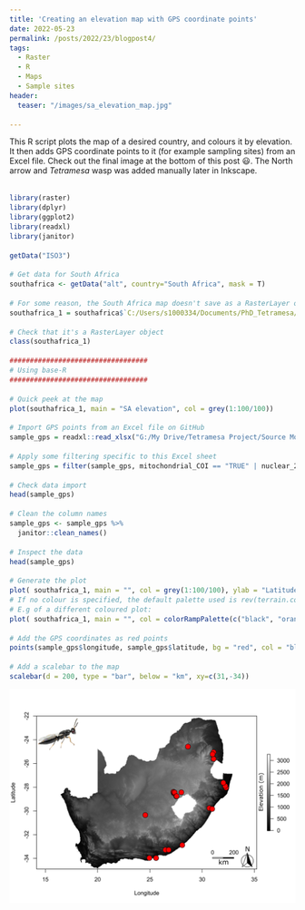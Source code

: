 ```yaml
---
title: 'Creating an elevation map with GPS coordinate points'
date: 2022-05-23
permalink: /posts/2022/23/blogpost4/
tags:
  - Raster
  - R
  - Maps
  - Sample sites
header:
  teaser: "/images/sa_elevation_map.jpg"
  
---
```


This R script plots the map of a desired country, and colours it by elevation. It then adds GPS coordinate points to it (for example sampling sites) from an Excel file. Check out the final image at the bottom of this post 😃. The North arrow and *Tetramesa* wasp was added manually later in Inkscape.

```r

library(raster)
library(dplyr)
library(ggplot2)
library(readxl)
library(janitor)

getData("ISO3")

# Get data for South Africa
southafrica <- getData("alt", country="South Africa", mask = T)

# For some reason, the South Africa map doesn't save as a RasterLayer object, so run the equivalent of this line, changing the filepath appropriately to access the _msk_alt.grd file generated
southafrica_1 = southafrica$`C:/Users/s1000334/Documents/PhD_Tetramesa/R Scripts/map_plotting/ZAF1_msk_alt.grd`

# Check that it's a RasterLayer object
class(southafrica_1)

##################################
# Using base-R
##################################

# Quick peek at the map
plot(southafrica_1, main = "SA elevation", col = grey(1:100/100))

# Import GPS points from an Excel file on GitHub
sample_gps = readxl::read_xlsx("G:/My Drive/Tetramesa Project/Source Modifiers/source_modifiers_updated_10_06_2021.xlsx", sheet = "Tetramesa_Clarke")

# Apply some filtering specific to this Excel sheet
sample_gps = filter(sample_gps, mitochondrial_COI == "TRUE" | nuclear_28S == "TRUE")

# Check data import 
head(sample_gps)

# Clean the column names
sample_gps <- sample_gps %>%
  janitor::clean_names()

# Inspect the data
head(sample_gps)

# Generate the plot
plot( southafrica_1, main = "", col = grey(1:100/100), ylab = "Latitude", xlab = "Longitude" )
# If no colour is specified, the default palette used is rev(terrain.colors(255))
# E.g of a different coloured plot:
plot( southafrica_1, main = "", col = colorRampPalette(c("black", "orange"))( 255 ), ylab = "Latitude", xlab = "Longitude" )

# Add the GPS coordinates as red points
points(sample_gps$longitude, sample_gps$latitude, bg = "red", col = "black", pch = 21, cex = 2)

# Add a scalebar to the map
scalebar(d = 200, type = "bar", below = "km", xy=c(31,-34))

``` 

![](/images/sa_elevation_map.jpg)
